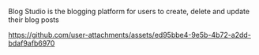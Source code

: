 Blog Studio is the blogging platform for users to create, delete and update their blog posts

https://github.com/user-attachments/assets/ed95bbe4-9e5b-4b72-a2dd-bdaf9afb6970

